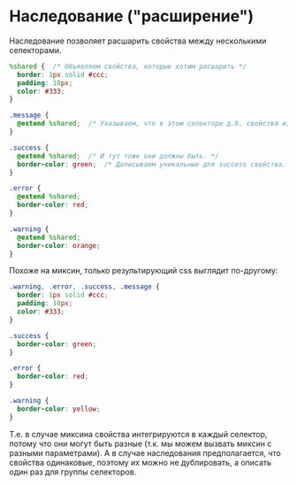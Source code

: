 # Наследование ("расширение")

Наследование позволяет расшарить свойства между несколькими селекторами.

```scss
%shared {  /* Объявляем свойства, которые хотим расшарить */
  border: 1px solid #ccc;
  padding: 10px;
  color: #333;
}

.message {
  @extend %shared;  /* Указываем, что в этом селекторе д.б. свойства из shared. */
}

.success {
  @extend %shared;  /* И тут тоже они должны быть. */
  border-color: green;  /* Дописываем уникальные для success свойства. */
}

.error {
  @extend %shared;
  border-color: red;
}

.warning {
  @extend %shared;
  border-color: orange;
}
```

Похоже на миксин, только результирующий css выглядит по-другому:

```css
.warning, .error, .success, .message {
  border: 1px solid #ccc;
  padding: 10px;
  color: #333;
}

.success {
  border-color: green;
}

.error {
  border-color: red;
}

.warning {
  border-color: yellow;
}
```

Т.е. в случае миксина свойства интегрируются в каждый селектор, потому что они могут быть разные (т.к. мы можем вызвать миксин с разными параметрами). А в случае наследования предполагается, что свойства одинаковые, поэтому их можно не дублировать, а описать один раз для группы селекторов.